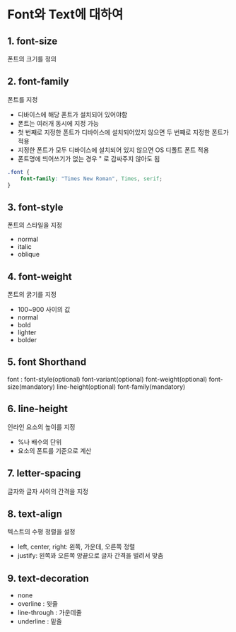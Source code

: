 # Font와 Text에 대하여
## 1. font-size
폰트의 크기를 정의

## 2. font-family
폰트를 지정
* 디바이스에 해당 폰트가 설치되어 있어야함
* 폰트는 여러개 동시에 지정 가능
* 첫 번째로 지정한 폰트가 디바이스에 설치되어있지 않으면 두 번째로 지정한 폰트가 적용
* 지정한 폰트가 모두 디바이스에 설치되어 있지 않으면 OS 디폴트 폰트 적용
* 폰트명에 띄어쓰기가 없는 경우 " 로 감싸주지 않아도 됨
```css
.font {
    font-family: "Times New Roman", Times, serif;
}
```

## 3. font-style
폰트의 스타일을 지정
* normal
* italic
* oblique

## 4. font-weight
폰트의 굵기를 지정
* 100~900 사이의 값
* normal
* bold
* lighter
* bolder

## 5. font Shorthand

font : font-style(optional) font-variant(optional) font-weight(optional) font-size(mandatory) line-height(optional) font-family(mandatory)

## 6. line-height
인라인 요소의 높이를 지정
* %나 배수의 단위
* 요소의 폰트를 기준으로 계산

## 7. letter-spacing
글자와 글자 사이의 간격을 지정

## 8. text-align
텍스트의 수평 정렬을 설정
* left, center, right: 왼쪽, 가운데, 오른쪽 정렬
* justify: 왼쪽꽈 오른쪽 양끝으로 글자 간격을 벌려서 맞춤

## 9. text-decoration
* none
* overline : 윗줄
* line-through : 가운데줄
* underline : 밑줄